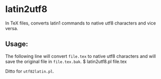 latin2utf8
==========

In TeX files, converts latin1 commands to native utf8 characters and vice versa.

Usage:
-----
The following line will convert ``file.tex`` to native utf8 characters and will
save the original file in ``file.tex.bak``.
    $ latin2utf8.pl file.tex

Ditto for ``utf82latin.pl``.

